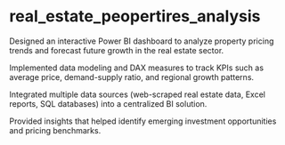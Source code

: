 # real_estate_peopertires_analysis
Designed an interactive Power BI dashboard to analyze property pricing trends and forecast future growth in the real estate sector.

Implemented data modeling and DAX measures to track KPIs such as average price, demand-supply ratio, and regional growth patterns.

Integrated multiple data sources (web-scraped real estate data, Excel reports, SQL databases) into a centralized BI solution.

Provided insights that helped identify emerging investment opportunities and pricing benchmarks.

